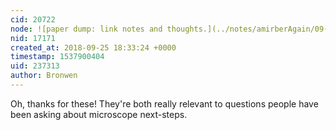 ```yaml
---
cid: 20722
node: ![paper dump: link notes and thoughts.](../notes/amirberAgain/09-25-2018/paper-dump-link-notes-and-thoughts)
nid: 17171
created_at: 2018-09-25 18:33:24 +0000
timestamp: 1537900404
uid: 237313
author: Bronwen
---
```


Oh, thanks for these! They're both really relevant to questions people have been asking about microscope next-steps. 